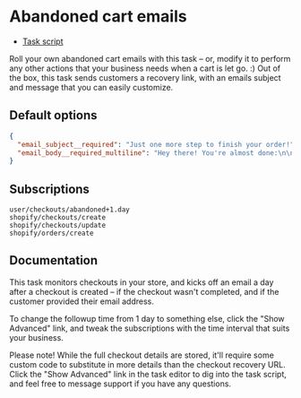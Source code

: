 # Abandoned cart emails

* [Task script](./script.liquid)

Roll your own abandoned cart emails with this task – or, modify it to perform any other actions that your business needs when a cart is let go. :) Out of the box, this task sends customers a recovery link, with an emails subject and message that you can easily customize.

## Default options

```json
{
  "email_subject__required": "Just one more step to finish your order!",
  "email_body__required_multiline": "Hey there! You're almost done:\n\n<a href=\"ABANDONED_CHECKOUT_URL\">Finish your order today!</a>\n\nThanks,\n- The team at {{ shop.name }}"
}
```

## Subscriptions

```liquid
user/checkouts/abandoned+1.day
shopify/checkouts/create
shopify/checkouts/update
shopify/orders/create
```

## Documentation

This task monitors checkouts in your store, and kicks off an email a day after a checkout is created – if the checkout wasn't completed, and if the customer provided their email address.

To change the followup time from 1 day to something else, click the "Show Advanced" link, and tweak the subscriptions with the time interval that suits your business.

Please note! While the full checkout details are stored, it'll require some custom code to substitute in more details than the checkout recovery URL. Click the "Show Advanced" link in the task editor to dig into the task script, and feel free to message support if you have any questions.
